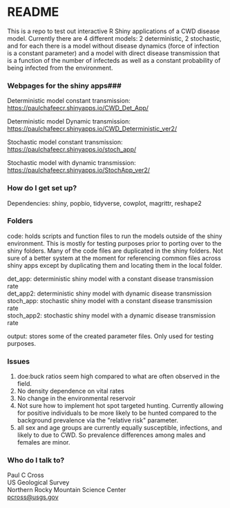 # README #

This is a repo to test out interactive R Shiny applications of a CWD disease model. Currently there are 4 different models: 2 deterministic, 2 stochastic, and for each there is a model without disease dynamics (force of infection is a constant parameter) and a model with direct disease transmission that is a function of the number of infecteds as well as a constant probability of being infected from the environment. 

### Webpages for the shiny apps###  

Deterministic model constant transmission:  
https://paulchafeecr.shinyapps.io/CWD_Det_App/  

Deterministic model Dynamic transmission:   
https://paulchafeecr.shinyapps.io/CWD_Deterministic_ver2/  

Stochastic model constant transmission:  
https://paulchafeecr.shinyapps.io/stoch_app/  

Stochastic model with dynamic transmission:  
https://paulchafeecr.shinyapps.io/StochApp_ver2/

### How do I get set up? ###

Dependencies: shiny, popbio, tidyverse, cowplot, magrittr, reshape2   

### Folders ###
code: holds scripts and function files to run the models outside of the shiny environment. This is mostly for testing purposes prior to porting over to the shiny folders. Many of the code files are duplicated in the shiny folders. Not sure of a better system at the moment for referencing common files across shiny apps except by duplicating them and locating them in the local folder. 

det_app: deterministic shiny model with a constant disease transmission rate  
det_app2: deterministic shiny model with dynamic disease transmission   
stoch_app: stochastic shiny model with a constant disease transmission rate  
stoch_app2: stochastic shiny model with a dynamic disease transmission rate  

output: stores some of the created parameter files. Only used for testing purposes. 


### Issues ###
1. doe:buck ratios seem high compared to what are often observed in the field.  
2. No density dependence on vital rates  
3. No change in the environmental reservoir  
4. Not sure how to implement hot spot targeted hunting. Currently allowing for positive individuals to be more likely to be hunted compared to the background prevalence via the "relative risk" parameter.
5. all sex and age groups are currently equally susceptible, infections, and likely to due to CWD. So prevalence differences among males and females are minor.  


### Who do I talk to? ###

Paul C Cross  
US Geological Survey  
Northern Rocky Mountain Science Center  
pcross@usgs.gov
